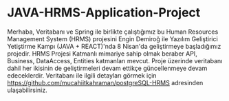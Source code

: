 # JAVA-HRMS-Application-Project

Merhaba, Veritabanı ve Spring ile birlikte çalıştığımız bu Human Resources Management System (HRMS) projesini Engin Demiroğ ile Yazılım Geliştirici Yetiştirme Kampı (JAVA + REACT)'nda 8 Nisan'da geliştirmeye başladığımız projedir.
HRMS Projesi Katmanlı mimariye sahip olmak beraber API, Business, DataAccess, Entities katmanları mevcut. Proje üzerinde veritabanı dahil her ikisinin de geliştirmeleri devam ettikçe güncellenmeye devam edeceklerdir.
Veritabanı ile ilgili detayları görmek için https://github.com/mucahiitkahraman/postgreSQL-HRMS adresinden ulaşabilirsiniz.
